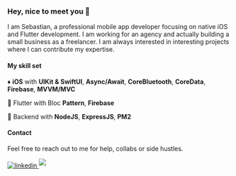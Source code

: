 ### Hey, nice to meet you 👋
I am Sebastian, a professional mobile app developer focusing on native iOS and Flutter development. I am working for an agency and actually building a small business as a freelancer. I am always interested in interesting projects where I can contribute my expertise.

#### My skill set
:diamonds: <b>iOS</b> with <b>UIKit & SwiftUI</b>, <b>Async/Await</b>, <b>CoreBluetooth</b>, <b>CoreData</b>, <b>Firebase</b>, <b>MVVM/MVC</b>

:large_orange_diamond: Flutter with Bloc <b>Pattern</b>, <b>Firebase</b>

:large_blue_diamond: Backend with <b>NodeJS</b>, <b>ExpressJS</b>, <b>PM2</b>

#### Contact
Feel free to reach out to me for help, collabs or side hustles.

<a href="https://www.linkedin.com/in/sebastian-spies-b1bb19121/" target="_blank">
<img src="https://img.shields.io/badge/linkedin-%2300acee.svg?color=405DE6&style=for-the-badge&logo=linkedin&logoColor=white" alt=linkedin style="margin-bottom: 5px;"/>
</a>

<a href="mailto:spiesdigitalsolutions@gmail.com" target="_blank">
<img src="https://img.shields.io/badge/gmail-%23EA4335.svg?style=for-the-badge&logo=gmail&logoColor=white" t=mail style="margin-bottom: 5px;" />
</a>

<!--
**sebspi/sebspi** is a ✨ _special_ ✨ repository because its `README.md` (this file) appears on your GitHub profile.

Here are some ideas to get you started:

- 🔭 I’m currently working on ...
- 🌱 I’m currently learning ...
- 👯 I’m looking to collaborate on ...
- 🤔 I’m looking for help with ...
- 💬 Ask me about ...
- 📫 How to reach me: ...
- 😄 Pronouns: ...
- ⚡ Fun fact: ...
-->
